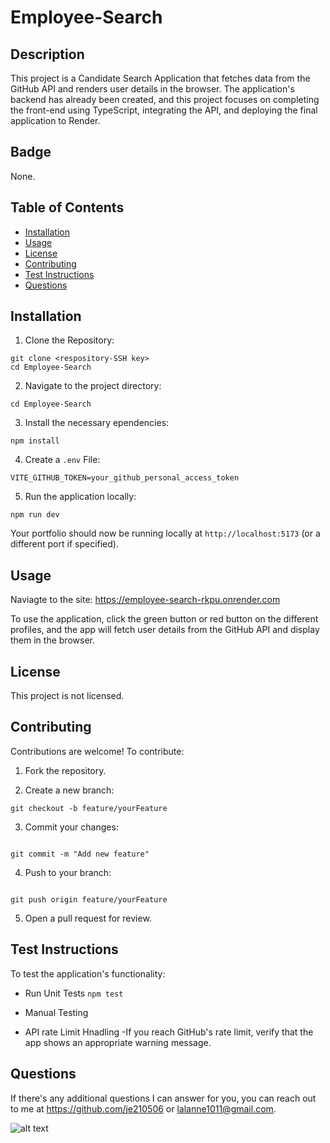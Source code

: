 # Employee-Search

## Description
This project is a Candidate Search Application that fetches data from the GitHub API and renders user details in the browser. The application's backend has already been created, and this project focuses on completing the front-end using TypeScript, integrating the API, and deploying the final application to Render.


## Badge
None.


## Table of Contents
- [Installation](#installation)
- [Usage](#usage)
- [License](#license)
- [Contributing](#contributing)
- [Test Instructions](#testinstructions)
- [Questions](#questions)
   

## Installation 
1. Clone the Repository:
```
git clone <respository-SSH key>
cd Employee-Search
```
2. Navigate to the project directory:
```
cd Employee-Search
```
3. Install the necessary ependencies:
```
npm install
```

4. Create a ```.env``` File:

```
VITE_GITHUB_TOKEN=your_github_personal_access_token
```

5. Run the application locally:

```
npm run dev
```

Your portfolio should now be running locally at ```http://localhost:5173``` (or a different port if specified).


## Usage 
Naviagte to the site: https://employee-search-rkpu.onrender.com

To use the application, click the green button or red button on the different profiles, and the app will fetch user details from the GitHub API and display them in the browser. 


## License 
This project is not licensed. 


## Contributing 
Contributions are welcome! To contribute:
1. Fork the repository.

2. Create a new branch:
```
git checkout -b feature/yourFeature
```

3. Commit your changes:
```

git commit -m "Add new feature"
```

4. Push to your branch:
```

git push origin feature/yourFeature
```

5. Open a pull request for review.


## Test Instructions 
To test the application's functionality:

-  Run Unit Tests
```npm test```

-  Manual Testing

-  API rate Limit Hnadling
    -If you reach GitHub's rate limit, verify that the app shows an appropriate warning message.


## Questions 
If there's any additional questions I can answer for you, you can reach out to me at https://github.com/je210506 or [lalanne1011@gmail.com](mailto:lalanne1011@gmail.com}).

![alt text](escreen.png)